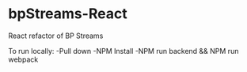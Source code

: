 # bpStreams-React
React refactor of BP Streams

To run locally:
-Pull down
-NPM Install
-NPM run backend && NPM run webpack
